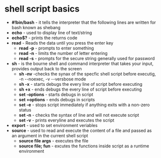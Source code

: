 # shell script basics
* **#!bin/bash** - it tells the interpreter that the following lines are written for bash known as shebang
* **echo** - used to display line of text/string
* **echo$?** - prints the returns code 
* **read** - Reads the data until you press the enter key
    * **read -p** - prompts to enter something 
    * **read -n** - limits the number of letter entering
    * **read -s** - prompts for the secure string generally used for password
* **sh** - is the bourne shell and command interpreter that takes your input, provides output back to the screen
    * **sh -nv** -checks the synax of the specfic shell script before executig, -n --noexec, -v --versbose mode 
    * **sh -x** - starts debugs the every line of script before executing 
    * **sh +x** - ends debugs the every line of script before executing 
    * **set -options** - starts debugs in script
    * **set +options** - ends debugs in scripts
    * **set -e** - stops script immediately if anything exits with a non-zero status
    * **set -n** - checks the syntax of line and will not execute script 
    * **set -v** - prints everyline and executes the script
* **export** - used to set environment veriables 
* **source** - used to read and execute the content of a file and passed as an argument in the current shell script
    * **source file args** - executes the file
    * **source file; fun** - excutes the functions inside script as a runtime environment 
    
    
    
